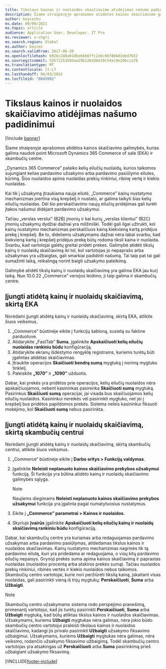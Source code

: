 ```yaml
---
title: Tikslaus kainos ir nuolaidos skaičiavimo atidėjimas našumo padidinimui
description: Šiame straipsnyje aprašomos atidėtos kainos skaičiavimo galimybės, kurias galima naudoti point Microsoft Dynamics 365 Commerce of sale (EKA) ir skambučių centre.
author: boycezhu
ms.date: 09/09/2021
ms.topic: article
audience: Application User, Developer, IT Pro
ms.reviewer: v-chgri
ms.search.region: Global
ms.author: boycez
ms.search.validFrom: 2017-06-20
ms.openlocfilehash: 6926c288a91dbe66b6ffc2e6c06f866d3ebd7652
ms.sourcegitcommit: 52b7225350daa29b1263d8e29c54ac9e20bcca70
ms.translationtype: MT
ms.contentlocale: lt-LT
ms.lasthandoff: 06/03/2022
ms.locfileid: "8845902"
---
```

# <a name="delay-exact-price-and-discount-calculation-for-improved-performance"></a>Tikslaus kainos ir nuolaidos skaičiavimo atidėjimas našumo padidinimui

[!include [banner](includes/banner.md)]

Šiame straipsnyje aprašomos atidėtos kainos skaičiavimo galimybės, kurias galima naudoti point Microsoft Dynamics 365 Commerce of sale (EKA) ir skambučių centre.

„Dynamics 365 Commerce” palaiko kelių eilučių nuolaidų, kurios taikomos sujungiant kelias pardavimo užsakymo arba pardavimo pasiūlymo eilutes, kūrimą. Šios nuolaidos apima nuolaidas prekių rinkiniui, ribinę vertę ir kiekio nuolaidas.

Kai tik į užsakymą įtraukiama nauja eilutė, „Commerce” kainų nustatymo mechanizmas įvertina visą krepšelį ir nustato, ar galima taikyti šias kelių eilučių nuolaidas. Dėl šio perskaičiavimo naujų eilučių pridėjimas gali turėti įtakos našumui didėjant pardavimo užsakymui.

Tačiau „verslas verslui” (B2B) įmonių ir kai kurių „verslas klientui” (B2C) įmonių užsakymų dydžiai dažnai yra milžiniški. Todėl gali ilgai užtrukti, kol kainų nustatymo mechanizmas perskaičiuos kainą kiekvieną kartą pridėjus prekę į krepšelį. Be to, dideliems užsakymams dažnai nėra labai svarbu, kad kiekvieną kartą į krepšelį pridėjus prekę būtų rodoma tiksli kaina ir nuolaida. Svarbu, kad vartotojai galėtų greitai pridėti prekes. Galimybė atidėti tikslų kainų ir nuolaidų skaičiavimą iki tol, kol vartotojas jo nepaprašo arba užsakymas yra užbaigtas, gali smarkiai padidinti našumą. Tai taip pat tai gali sumažinti laiką, reikalingą norint baigti užsakymo pateikimą.

Galimybė atidėti tikslų kainų ir nuolaidų skaičiavimą yra galima EKA jau kurį laiką. Nuo 10.0.22 „Commerce” versijos leidimo, ji taip galima ir skambučių centre.

## <a name="enable-delayed-price-and-discount-calculation-for-pos"></a>Įjungti atidėtą kainų ir nuolaidų skaičiavimą, skirtą EKA

Norėdami įjungti atidėtą kainų ir nuolaidų skaičiavimą, skirtą EKA, atlikite šiuos veiksmus.

1. „Commerce” būstinėje eikite į funkcijų šabloną, susietą su faktine parduotuve.
1. Atidarykite „FastTab” **Suma**, įgalinkite **Apskaičiuoti kelių eilučių nuolaidas rankiniu būdu** konfigūraciją.
1. Atidarykite ekranų išdėstymo rengyklę registrams, kuriems turėtų būti įgalintas atidėtas skaičiavimas.
1. Įtraukite operacijos **Skaičiuoti bendrą sumą** mygtuką į norimą mygtuko tinklelį.
1. Paleiskite **„1070”** ir **„1090”** užduotis.

Dabar, kai prekės yra pridėtos prie operacijos, kelių eilučių nuolaidos nėra apskaičiuojamos, nebent kasininkas pasirenka **Skaičiuoti sumą** mygtuką. Pasirinkus **Skaičiuoti sumą** operacijai, jai visada bus skaičiuojamos kelių eilučių nuolaidos. Kasininkui nereikės vėl pasirinkti mygtuko, net jei į krepšelį bus pridėtos papildomos prekės. Sistema neleis kasininkui fiksuoti mokėjimo, kol **Skaičiuoti sumą** nebus pasirinkta.

## <a name="enable-delayed-price-and-discount-calculation-for-call-center"></a>Įjungti atidėtą kainų ir nuolaidų skaičiavimą, skirtą skambučių centrui

Norėdami įjungti atidėtą kainų ir nuolaidų skaičiavimą, skirtą skambučių centrui, atlikite šiuos veiksmus.

1. „Commerce“ būstinėje eikite į **Darbo sritys \> Funkcijų valdymas**.
1. Įgalinkite **Neleisti neplanuoto kainos skaičiavimo prekybos užsakymui** funkciją. Ši funkcija yra būtina atidėto kainų ir nuolaidų skaičiavimo galimybės sąlyga.

    > [!NOTE]
    > Naujiems diegimams **Neleisti neplanuoto kainos skaičiavimo prekybos užsakymui** funkcija yra įgalinta pagal numatytuosius nustatymus.

1. Eikite į **„Commerce” parametrai \> Kainos ir nuolaidos**.
1. Skyriuje **Įvairūs** įgalinkite **Apskaičiuoti kelių eilučių kainų ir nuolaidų skaičiavimą rankiniu būdu** konfigūraciją.

Dabar, kai skambučių centre yra kuriamas arba redaguojamas pardavimo užsakymas arba pardavimo pasiūlymas, atidedamas tikslus kainos ir nuolaidos skaičiavimas. Kainų nustatymo mechanizmas nagrinės tik tą pardavimo eilutę, kuri yra pridedama ar redaguojama, o visų kitų pardavimo eilučių nepaisys. Grynoji prekės suma apima kainos skaičiavimą ir paprastas nuolaidas (nuolaidos procentą arba atskiros prekės sumą). Tačiau nuolaidos prekių rinkiniui, ribinės vertės ir kiekio nuolaidos nebus taikomos. Skambučių centro vartotojai, kurie nori peržiūrėti tikslią kainą, įskaitant visas nuolaidas, gali pasirinkti vieną iš trijų mygtukų: **Perskaičiuoti**, **Suma** arba **Užbaigti**.

> [!NOTE]
> Skambučių centro užsakymams sistema rodo perspėjimo pranešimą, primenantį vartotojui, kad jis turėtų pasirinkti **Perskaičiuoti**, **Suma** arba **Užbaigti** mygtuką, kad būtų atliktas tikslus kainos ir nuolaidos skaičiavimas. Užsakymams, kuriems **Užbaigti** mygtukas nėra galimas, nėra jokio būdo skambučių centro vartotojui praleisti tikslaus kainos ir nuolaidos skaičiavimo, kadangi jis privalo pasirinkti **Užbaigti** užsakymo fiksavimo užbaigimui. Užsakymams, kuriems **Užbaigti** mygtukas nėra galimas, nėra veiksmo, rodančio užsakymo fiksavimo užbaigimą. Todėl skambučių centro vartotojas yra atsakingas už **Perskaičiuoti** arba **Suma** pasirinkimą prieš užbaigiant užsakymo fiksavimą.

[!INCLUDE[footer-include](../includes/footer-banner.md)]
